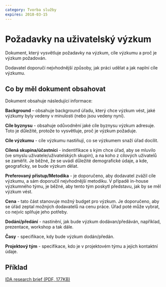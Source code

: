 ```yaml
---
category: Tvorba služby
expires: 2018-03-15
---
```

# Požadavky na uživatelský výzkum

Dokument, který vysvětluje požadavky na výzkum, cíle výzkumu a proč je výzkum požadován.

Dodavatel doporučí nejvhodnější způsoby, jak práci udělat a jak naplní cíle výzkumu.

## Co by měl dokument obsahovat
Dokument obsahuje následující informace:

**Background**  – obsahuje background úřadu, který chce výzkum vést, jaké výzkumy byly vedeny v minulosti (nebo jsou vedeny nyní).

**Cíle byznysu** - obsahuje odůvodnění jaké cíle byznysu výzkum adresuje. Toto je důležité, protože to vysvětluje, proč je výzkum požaduje.

**Cíle výzkumu** - cíle výzkumu nastiňují, co se výzkumem snaží úřad docílit.

**Cílená skupina/účastníci** - indentifikace s kým chce úřad, aby se mluvilo (ve smyslu uživatele/uživatelských skupin), a na koho z cílových uživatelů se zaměřit. Je běžné, že se uvádí důležité demografické údaje, a kde, geograficky, se bude výzkum dělat.

**Preferovaný přístup/Metodika** - je doporučeno, aby dodavatel zvážil cíle výzkumu, a sám doporučil nejvhodnější metodiku. V případě in-house výzkumného týmu, je běžné, aby tento tým poskytl představu, jak by se měl výzkum vést.

**Cena** - tato část stanovuje možný budget pro výzkum. Je doporučeno, aby se úřád zeptal možných dodavatelů na cenu práce. Úřad poté může vybrat, co nejvíc splňuje jeho potřeby.

**Dodání/předání** - nastínění, jak bude výzkum dodávan/předáván, například, prezentace, workshop a tak dále.

**Časy** - specifikace, kdy bude výzkum dodán/předán.

**Projektový tým** - specifikace, kdo je v projektovém týmu a jejich kontaktní údaje.

## Příklad
[IDA research brief (PDF, 177KB)](https://webarchive.nationalarchives.gov.uk/20150518103153/https://www.gov.uk/service-manual/assets/documents/IDAQualBrief.pdf)